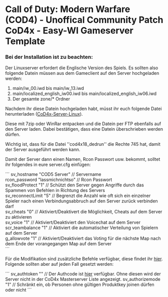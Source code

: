 # Call of Duty: Modern Warfare (COD4) - Unoffical Community Patch CoD4x - Easy-WI Gameserver Template

### Bei der Installation ist zu beachten:

Der Linuxserver erfordert die Englische Version des Spiels. Es sollten also folgende Datein müssen aus dem Gameclient auf den Server hochgeladen werden:

1. main/iw_00.iwd bis main/iw_13.iwd
2. main/localized_english_iw00.iwd bis main/localized_english_iw06.iwd
3. Der gesamte zone/* Ordner

Nachdem ihr diese Datein hochgeladen habt, müsst ihr euch folgende Datei herunterladen ([CoD4x-Server-Linux](https://cod4x.me/downloads/cod4x_server-linux.zip)).

Diese mit 7zip oder WinRar entpacken und die Datein per FTP ebenfalls auf den Server laden. Dabei bestätigen, dass eine Datein überschrieben werden dürfen.

Wichtig ist, dass für die Datei ''cod4x18_dedrun'' die Rechte 745 hat, damit der Server ausgeführt werden kann.

Damit der Server dann einen Namen, Rcon Passwort usw. bekommt, solltet ihr folgendes in eure server.cfg einfügen:

´´´
sv_hostname "COD5 Server" // Servername  
rcon_password "lassmichnichtso" // Rcon Passwort  
sv_floodProtect "1" // Schützt den Server gegen Angriffe durch das Spammen von Befehlen in Richtung des Servers  
sv_reconnectLimit "5" // Begrenzt die Anzahl wie oft sich ein einzelner Spieler nach einen Verbindungsabbruch auf den Server zurück verbinden darf  
sv_cheats "0" // Aktiviert/Deaktivert die Möglichkeit, Cheats auf dem Server zu aktivieren  
sv_voice "1" // Aktiviert/Deaktiviert den Voicechat auf dem Server  
scr_teambalance "1" // Aktiviert die automatischer Verteilung von Spielern auf dem Server  
g_allowvote "1" // Aktiviert/Deaktiviert das Voting für die nächste Map nach dem Ende der vorangegangen Map auf dem Server  
´´´

Für die Modifikation sind zusätzliche Befehle verfügbar, diese findet ihr [hier](https://github.com/callofduty4x/CoD4x_Server/wiki/Server-setup#extra-variables-by-cod4x). Folgende sollten aber auf jeden Fall gesetzt werden:

´´´
sv_authtoken "" // Der Authcode ist [hier](https://cod4master.cod4x.me/index.php?token_generator=true) verfügbar. Ohne diesen wird der Server nicht in der CoD4x Masterserver Liste angezeigt.
sv_authorizemode "1" // Schränkt ein, ob Personen ohne gültigen Produktkey joinen dürfen oder nicht
´´´
